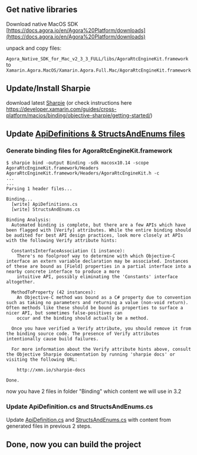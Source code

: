 ## Get native libraries

Download native MacOS SDK [https://docs.agora.io/en/Agora%20Platform/downloads](https://docs.agora.io/en/Agora%20Platform/downloads)

unpack and copy files:

`Agora_Native_SDK_for_Mac_v2_3_3_FULL/libs/AgoraRtcEngineKit.framework` to `Xamarin.Agora.MacOS/Xamarin.Agora.Full.Mac/AgoraRtcEngineKit.framework`


## Update/Install Sharpie

download latest [Sharpie](https://download.xamarin.com/objective-sharpie/ObjectiveSharpie.pkg) (or check instructions here https://developer.xamarin.com/guides/cross-platform/macios/binding/objective-sharpie/getting-started/) 

## Update [ApiDefinitions & StructsAndEnums files](https://docs.microsoft.com/en-us/xamarin/cross-platform/macios/binding/objective-sharpie/platform/apidefinitions-structsandenums)

### Generate binding files for AgoraRtcEngineKit.framework

```
$ sharpie bind -output Binding -sdk macosx10.14 -scope AgoraRtcEngineKit.framework/Headers AgoraRtcEngineKit.framework/Headers/AgoraRtcEngineKit.h -c
...
...
Parsing 1 header files...

Binding...
  [write] ApiDefinitions.cs
  [write] StructsAndEnums.cs

Binding Analysis:
  Automated binding is complete, but there are a few APIs which have been flagged with [Verify] attributes. While the entire binding should be audited for best API design practices, look more closely at APIs with the following Verify attribute hints:

  ConstantsInterfaceAssociation (1 instance):
    There's no foolproof way to determine with which Objective-C interface an extern variable declaration may be associated. Instances of these are bound as [Field] properties in a partial interface into a nearby concrete interface to produce a more
    intuitive API, possibly eliminating the 'Constants' interface altogether.

  MethodToProperty (42 instances):
    An Objective-C method was bound as a C# property due to convention such as taking no parameters and returning a value (non-void return). Often methods like these should be bound as properties to surface a nicer API, but sometimes false-positives can
    occur and the binding should actually be a method.

  Once you have verified a Verify attribute, you should remove it from the binding source code. The presence of Verify attributes intentionally cause build failures.
  
  For more information about the Verify attribute hints above, consult the Objective Sharpie documentation by running 'sharpie docs' or visiting the following URL:

    http://xmn.io/sharpie-docs

Done.
```
now you have 2 files in folder "Binding" which content we will use in 3.2

### Update ApiDefinition.cs and StructsAndEnums.cs

Update [ApiDefinition.cs](ApiDefinition.cs) and [StructsAndEnums.cs](StructsAndEnums.cs) with content from generated files in previous 2 steps.

## Done, now you can build the project
